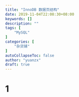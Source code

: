 ```yaml
---
title: "InnoDB 数据页结构"
date: 2019-11-04T22:08:30+08:00
keywords: []
description: ""
tags: [
    "MySQL"
]
categories: [
    "杂货铺"
]
autoCollapseToc: false
author: "yuanzx"
draft: true
---
```


# 1 